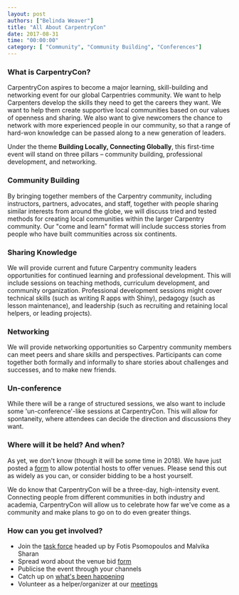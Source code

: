```yaml
---
layout: post
authors: ["Belinda Weaver"]
title: "All About CarpentryCon"
date: 2017-08-31
time: "00:00:00"
category: [ "Community", "Community Building", "Conferences"]
---
```


### What is CarpentryCon?

CarpentryCon aspires to become a major learning, skill-building and networking event for our global Carpentries community. We want to help Carpenters develop the skills they need to get the careers they want. We want to help them create supportive local communities based on our values of openness and sharing. We also want to give newcomers the chance to network with more experienced people in our community, so that a range of hard-won knowledge can be passed along to a new generation of leaders.

Under the theme **Building Locally, Connecting Globally**, this first-time event will stand on three pillars  – community building, professional development, and networking.

### Community Building

By bringing together members of the Carpentry community, including instructors, partners, advocates, and staff, together with people sharing similar interests from around the globe, we will discuss tried and tested methods for creating local communities within the larger Carpentry community. Our "come and learn" format will include success stories from people who have built communities across six continents.

### Sharing Knowledge

We will provide current and future Carpentry community leaders opportunities for continued learning and professional development. This will include sessions on teaching methods, curriculum development, and community organization. Professional development sessions might cover technical skills (such as writing R apps with Shiny), pedagogy (such as lesson maintenance), and leadership (such as recruiting and retaining local helpers, or leading projects).

### Networking

We will provide networking opportunities so Carpentry community members can meet peers and share skills and perspectives. Participants can come together both formally and informally to share stories about challenges and successes, and to make new friends.

### Un-conference

While there will be a range of structured sessions, we also want to include some 'un-conference'-like sessions at CarpentryCon.
This will allow for spontaneity, where attendees can decide the direction and discussions they want.

### Where will it be held? And when?

As yet, we don't know (though it will be some time in 2018). We have just posted a [form](https://docs.google.com/forms/d/15MwQIucsR3H13QTNBmVHqUzlx201olldBNtxZV_ExsU/edit) to allow potential hosts to offer venues. Please send this out as widely as you can, or consider bidding to be a host yourself.

We do know that CarpentryCon will be a three-day, high-intensity event. Connecting people from different communities in both industry and academia, CarpentryCon will allow us to celebrate how far we've come as a community and make plans to go on to do even greater things.

### How can you get involved?

- Join the [task force](http://pad.software-carpentry.org/2018carpentrycontaskforce) headed up by Fotis Psomopoulos and Malvika Sharan
- Spread word about the venue bid [form](https://docs.google.com/forms/d/15MwQIucsR3H13QTNBmVHqUzlx201olldBNtxZV_ExsU/edit)
- Publicise the event through your channels
- Catch up on [what's been happening](https://github.com/carpentries/carpentrycon)
- Volunteer as a helper/organizer at our [meetings](http://pad.software-carpentry.org/2018carpentrycontaskforce)
